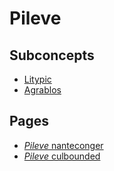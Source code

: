 # Pileve

## Subconcepts
* [Litypic](./LitypicPileve.md)
* [Agrablos](./AgrablosPileve.md)

## Pages
* [*Pileve* nanteconger](../03d3be6a-4f5a-4419-a17e-d2c08e674293.md)
* [*Pileve* culbounded](../86cf5701-e894-4261-95c1-5acd812d4974.md)
